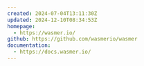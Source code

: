 ```yaml
---
created: 2024-07-04T13:11:30Z
updated: 2024-12-10T08:34:53Z
homepage:
  - https://wasmer.io/
github: https://github.com/wasmerio/wasmer
documentation:
  - https://docs.wasmer.io/
---
```

